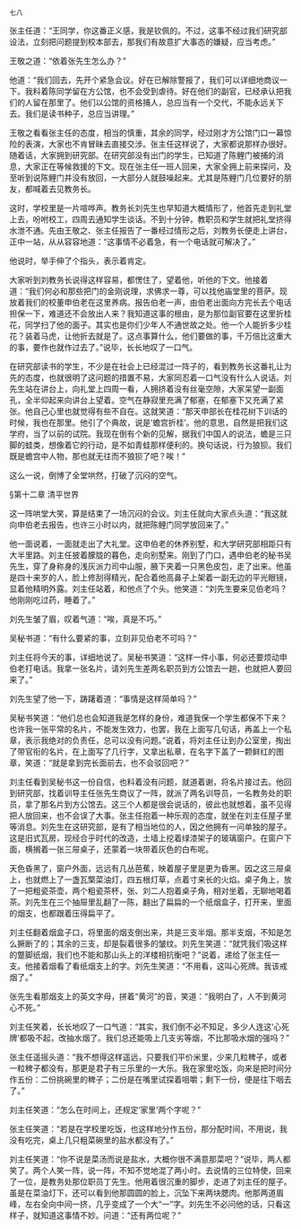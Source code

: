     七八 

   张主任道：“王同学，你这番正义感，我是钦佩的。不过，这事不经过我们研究部设法，立刻把问题提到校本部去，那我们有故意扩大事态的嫌疑，应当考虑。”

   王敬之道：“依着张先生怎么办？”

   他道：“我们回去，先开个紧急会议。好在已解除警报了，我们可以详细地商议一下。我料着陈同学留在方公馆，也不会受到虐待。好在他们的副官，已经承认把我们的人留在那里了。他们以公馆的资格捕人，总应当有一个交代，不能永远关下去。我们是读书种子，总应当讲理。”

   王敬之看看张主任的态度，相当的慎重，其余的同学，经过刚才方公馆门口一幕惊险的表演，大家也不肯冒昧去直接交涉。张主任这样说了，大家都说那样办很好。随着话，大家拥到研究部。在研究部没有出门的学生，已知道了陈鲤门被捕的消息，大家正在等候救援的下文。现在张主任一班人回来，大家全拥上前来探问，及至听到说陈鲤门并没有放回，一大部分人就鼓噪起来。尤其是陈鲤门几位要好的朋友，都喊着去见教务长。

   这时，学校里是一片喧哗声。教务长刘先生也早知道大概情形了，他首先走到礼堂上去，吩咐校工，四周去通知学生谈话。不到十分钟，教职员和学生就把礼堂挤得水泄不通。先由王敬之、张主任报告了一番经过情形之后，刘教务长便走上讲台，正中一站，从从容容地道：“这事情不必着急，有一个电话就可解决了。”

   他说时，举手伸了个指头，表示着肯定。

   大家听到刘教务长说得这样容易，都愣住了，望着他，听他的下文。他接着道：“我们何必和那些把门的金刚说理，求佛求一尊，可以找他庙堂里的菩萨。现放着我们的校董申伯老在这里养病。报告伯老一声，由伯老出面向方完长去个电话担保一下，难道还不会放出人来？我知道这事的根由，是为那位副官要在这里折桂花，同学扫了他的面子。其实也是你们少年人不通世故之处。他一个人能折多少桂花？装着马虎，让他折去就是了。这点事算什么，他们要做的事，千万倍比这重大的事，要作也就作过去了。”说毕，长长地叹了一口气。

   在研究部读书的学生，不少是在社会上已经混过一阵子的，看到教务长这番礼让为先的态度，也就很明了这问题的措置不易，大家同忍着一口气没有什么人说话。刘先生站在讲台上，向礼堂上四周一看，人拥挤着没有丝毫空隙，大家呆望一副面孔，全半仰起来向讲台上望着。空气在静寂里充满了郁塞，在郁塞下又充满了紧张。他自己心里也就觉得有些不自在。这就笑道：“那天申部长在桂花树下训话的时候，我也在那里。他引了个典故，说是‘蟾宫折桂’。他的意思，自然是把我们这学府，当了以前的试院。我现在倒有个新的见解，据我们中国人的说法，蟾是三只脚的蛙类，想像着它的行动，是不如青蛙那样便利的。换句话说，行为狼狈。我们既是蟾宫中人物，那也就无往而不狼狈了吧？唉！”

   这么一说，倒博了全堂哄然，打破了沉闷的空气。

   §第十二章 清平世界

   这一阵哄堂大笑，算是结束了一场沉闷的会议。刘主任就向大家点头道：“我这就向申伯老去报告，也许三小时以内，就把陈鲤门同学放回来了。”

   他一面说着，一面就走出了大礼堂。这申伯老的休养别墅，和大学研究部相距只有大半里路。刘主任披着朦胧的暮色，走向别墅来。刚到了门口，遇申伯老的秘书吴先生，穿了身称身的浅灰派力司中山服，腋下夹着一只黑色皮包，走了出来。他虽是四十来岁的人，脸上修刮得精光，配合着他高鼻子上架着一副无边的平光眼镜，显着他精明外露。刘主任站着，和他点了个头。他笑道：“刘先生要来见伯老吗？他刚刚吃过药，睡着了。”

   刘先生皱了眉，叹着气道：“唉，真是不巧。”

   吴秘书道：“有什么要紧的事，立刻非见伯老不可吗？”

   刘主任将今天的事，详细地说了。吴秘书笑道：“这样一件小事，何必还要烦动申伯老打电话。我拿一张名片，请刘先生差两名职员到方公馆去一趟，也就把人要回来了。”

   刘先生望了他一下，踌躇着道：“事情是这样简单吗？”

   吴秘书笑道：“他们总也会知道我是怎样的身份，难道我保一个学生都保不下来？也许我一张平常的名片，不能发生效力，也罢，我在上面写几句话，再盖上一个私章，表示我绝对的负责任，总可以没有问题。”说着，将刘主任让到办公室里，掏出了带官衔的名片，在上面写了几行字，又拿出私章，在名字下盖了一颗鲜红的图章，笑道：“就是拿到完长面前去，也不会驳回吧？”

   刘主任看到吴秘书这一份自信，也料着没有问题，就道着谢，将名片接过去。他回到研究部，找着训导主任张先生商议了一阵，就派了两名训导员，一名教务处的职员，拿了那名片到方公馆去。这三个人都是很会说话的，彼此也就想着，虽不见得把人放回来，也不会误了大事。张主任抱着一种乐观的态度，就坐在刘主任屋子里等消息。刘先生在这研究部，是有了相当地位的人，因之他拥有一问单独的屋子。这是旧式瓦房，现经合乎时代的改造，土墙上挖着绿漆架子的玻璃窗户。在窗户下面，横搁着一张三屉桌子，还蒙着一块带着灰色的白布呢。

   天色昏黑了，窗户外面，远远有几丛芭蕉，映着屋子里是更为昏黑。因之这三屉桌上，也就燃上了一盏瓦檠菜油灯，四五根灯草，点着寸来长的火焰。桌子角上，放了一把粗瓷茶壶，两个粗瓷茶杯，张、刘二人抱着桌子角，相对坐着，无聊地喝着茶。刘先生在三个抽屉里乱翻了一陈，翻出了扁扁的一个纸烟盒子，打开来，里面的烟支，也都跟着压得扁平了。

   刘主任翻着烟盒子口，将里面的烟支倒出来，共是三支半烟。那半支烟，不知是怎么撅断了的；其余的三支，却是裂着很多的皱纹。刘先生笑道：“就凭我们吸这样的蹩脚纸烟，我们也不能和那山头上的洋楼相抗衡吧？”说着，递给了张主任一支。他接着烟看了看纸烟支上的字。刘先生笑道：“不用看，这叫心死牌。我该戒烟了。”

   张先生看那烟支上的英文字母，拼着“黄河”的音，笑道：“我明白了，人不到黄河心不死。”

   刘主任笑着，长长地叹了一口气道：“其实，我们倒不必不知足，多少人连这‘心死牌’都吸不起，改抽水烟了。我们总还能吸上几支劣等烟，不比那吸水烟的强吗？”

   张主任遥摇头道：“我不想得这样遥远，只要我们平价米里，少来几粒稗子，或者一粒稗子都没有，那更是君子有三乐里的一大乐。我在家里吃饭，向来是把时间分作五份：二份挑碗里的稗子；二份是在嘴里试探着咀嚼；剩下一份，便是往下咽去了。”

   刘主任笑道：“怎么在时间上，还规定‘家里’两个字呢？”

   张主任笑道：“若是在学校里吃饭，也这样地分作五份，那分配时间，不用说，我没有吃完，桌上几只粗菜碗里的盐水都没有了。”

   刘主任笑道：“你不说是菜汤而说是盐水，大概你很不满意那菜吧？”说毕，两人都笑了。两个人笑一阵，说一阵，不知不觉地混了两小时。去说情的三位特使，回来了一位，是教务处那位职员丁先生。他用着很沉重的脚步，走进了刘主任的屋子。虽是在菜油灯下，还可以看到他那圆圆的脸上，沉坠下来两块腮肉。他那两道眉峰，左右全向中间一挤，几乎变成了一个大“一”字。刘先生不必问他的话，只看这样子，就知道这事情不妙。问道：“还有两位呢？”

